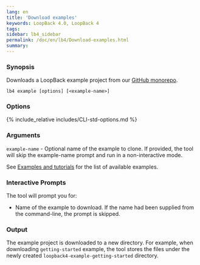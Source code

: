 ```yaml
---
lang: en
title: 'Download examples'
keywords: LoopBack 4.0, LoopBack 4
tags:
sidebar: lb4_sidebar
permalink: /doc/en/lb4/Download-examples.html
summary:
---
```


### Synopsis

Downloads a LoopBack example project from our
[GitHub monorepo](https://github.com/strongloop/loopback-next).


```text
lb4 example [options] [<example-name>]
```

### Options

{% include_relative includes/CLI-std-options.md %}

### Arguments

`example-name` - Optional name of the example to clone. If provided, the tool
will skip the example-name prompt and run in a non-interactive mode.

See [Examples and tutorials](Examples-and-tutorials.html) for the list of
available examples.

### Interactive Prompts

The tool will prompt you for:

- Name of the example to download. If the name had been supplied from the
command-line, the prompt is skipped.

### Output

The example project is downloaded to a new directory. For example, when
downloading `getting-started` example, the tool stores the files
under the newly created `loopback4-example-getting-started` directory.
